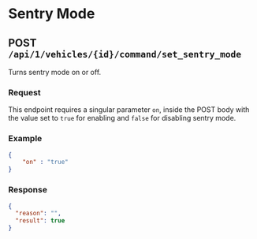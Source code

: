 # Sentry Mode

## POST `/api/1/vehicles/{id}/command/set_sentry_mode`

Turns sentry mode on or off.

### Request

This endpoint requires a singular parameter `on`, inside the POST body with the value set to `true` for enabling and `false` for disabling sentry mode.

### Example 
```json
{
    "on" : "true"
}
```


### Response

```json
{
  "reason": "",
  "result": true
}
```
